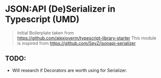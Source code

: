 # JSON:API (De)Serializer in Typescript (UMD)

> Initial Boilerplate taken from https://github.com/alexjoverm/typescript-library-starter
> This module is inspired from https://github.com/SeyZ/jsonapi-serializer

## TODO:

* Will research if Decorators are worth using for Serializer.



